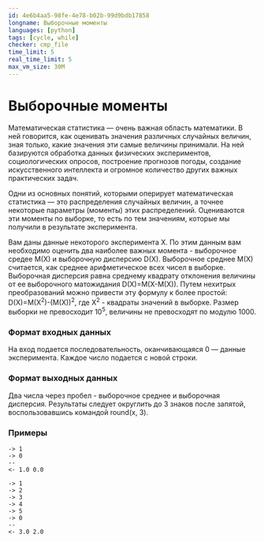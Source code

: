 ```yaml
---
id: 4e6b4aa5-98fe-4e78-b02b-99d9bdb17858
longname: Выборочные моменты
languages: [python]
tags: [cycle, while]
checker: cmp_file
time_limit: 5
real_time_limit: 5
max_vm_size: 30M
---
```


# Выборочные моменты

Математическая статистика — очень важная область математики. В ней говорится, как оценивать значения различных случайных величин, зная только, какие значения эти самые величины принимали. На ней базируются обработка данных физических экспериментов, социологических опросов, построение прогнозов погоды, создание искусственного интеллекта и огромное количество других важных практических задач. 

Одни из основных понятий, которыми оперирует математическая статистика — это распределения случайных величин, а точнее некоторые параметры (моменты) этих распределений. Оцениваются эти моменты по выборке, то есть по тем значениям, которые мы получили в результате эксперимента. 

Вам даны данные некоторого эксперимента X. По этим данным вам необходимо оценить два наиболее важных момента - выборочное средее M(X) и выборочную дисперсию D(X). Выборочное среднее M(X) считается, как среднее арифметическое всех чисел в выборке. Выборочная дисперсия равна среднему квадрату отклонения величины от ее выборочного матожидания D(X)=M(X-M(X)). Путем нехитрых преобразований можно привести эту формулу к более простой: D(X)=M(X<sup>2</sup>)-(M(X))<sup>2</sup>, где X<sup>2</sup> - квадраты значений в выборке. Размер выборки не превосходит 10<sup>5</sup>, величины не превосходят по модулю 1000.

### Формат входных данных

На вход подается последовательность, оканчивающаяся 0 — данные эксперимента. Каждое число подается с новой строки.

### Формат выходных данных

Два числа через пробел - выборочное среднее и выборочная дисперсия. Результаты следует округлить до 3 знаков после запятой, воспользовавшись командой round(x, 3).

### Примеры

```
-> 1
-> 0
--
<- 1.0 0.0
```

```
-> 1
-> 2
-> 3
-> 4
-> 5
-> 0
--
<- 3.0 2.0
```
